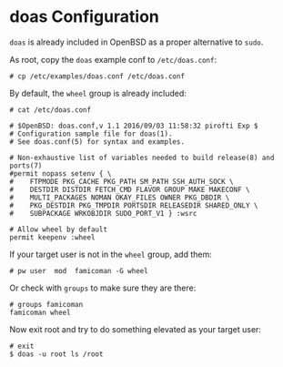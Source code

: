 # doas Configuration

`doas` is already included in OpenBSD as a proper alternative to `sudo`.

As root, copy the `doas` example conf to `/etc/doas.conf`:

```
# cp /etc/examples/doas.conf /etc/doas.conf
```

By default, the `wheel` group is already included:

```
# cat /etc/doas.conf

# $OpenBSD: doas.conf,v 1.1 2016/09/03 11:58:32 pirofti Exp $
# Configuration sample file for doas(1).
# See doas.conf(5) for syntax and examples.

# Non-exhaustive list of variables needed to build release(8) and ports(7)
#permit nopass setenv { \
#    FTPMODE PKG_CACHE PKG_PATH SM_PATH SSH_AUTH_SOCK \
#    DESTDIR DISTDIR FETCH_CMD FLAVOR GROUP MAKE MAKECONF \
#    MULTI_PACKAGES NOMAN OKAY_FILES OWNER PKG_DBDIR \
#    PKG_DESTDIR PKG_TMPDIR PORTSDIR RELEASEDIR SHARED_ONLY \
#    SUBPACKAGE WRKOBJDIR SUDO_PORT_V1 } :wsrc

# Allow wheel by default
permit keepenv :wheel
```

If your target user is not in the `wheel` group, add them:

```
# pw user  mod  famicoman -G wheel
```

Or check with `groups` to make sure they are there:

```
# groups famicoman
famicoman wheel
```

Now exit root and try to do something elevated as your target user:

```
# exit
$ doas -u root ls /root
```